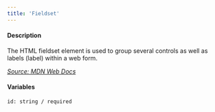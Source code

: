 ```yaml
---
title: 'Fieldset'
---
```

#### Description
The HTML fieldset element is used to group several controls as well as labels (label) within a web form.

*[Source: MDN Web Docs](https://developer.mozilla.org/en-US/docs/Web/HTML/Element/fieldset)*

#### Variables
~~~
id: string / required
~~~

